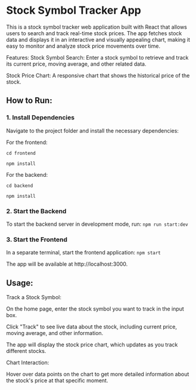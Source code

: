 # Stock Symbol Tracker App

This is a stock symbol tracker web application built with React that allows users to search and track real-time stock prices. The app fetches stock data and displays it in an interactive and visually appealing chart, making it easy to monitor and analyze stock price movements over time.

Features:
Stock Symbol Search: Enter a stock symbol to retrieve and track its current price, moving average, and other related data.

Stock Price Chart: A responsive chart that shows the historical price of the stock.

## How to Run:
### 1. Install Dependencies
Navigate to the project folder and install the necessary dependencies:

For the frontend:

`cd frontend`

`npm install`

For the backend:

`cd backend`

`npm install`

### 2. Start the Backend
To start the backend server in development mode, run:
`npm run start:dev`

### 3. Start the Frontend
In a separate terminal, start the frontend application:
`npm start`

The app will be available at http://localhost:3000.

## Usage:
Track a Stock Symbol:

On the home page, enter the stock symbol you want to track in the input box.

Click "Track" to see live data about the stock, including current price, moving average, and other information.

The app will display the stock price chart, which updates as you track different stocks.

Chart Interaction:

Hover over data points on the chart to get more detailed information about the stock's price at that specific moment.
